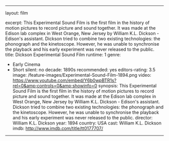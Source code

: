 ---

layout: film

excerpt: This Experimental Sound Film is the first film in the history of motion pictures to record picture and sound together. It was made at the Edison lab complex in West Orange, New Jersey by William K.L. Dickson - Edison's assistant.  Dickson tried to combine two existing technologies&#58; the phonograph and the kinetoscope. However, he was unable to synchronise the playback and his early experiment was never released to the public.
title: Dickson Experimental Sound Film
runtime: 1
genre:
- Early Cinema
- Short
silent: no
decade: 1890s
recommended: yes
editors-rating: 3.5
image:  /feature-images/Experimental-Sound-Film-1894.png
video: https://www.youtube.com/embed/Y6b0wpBTR1s?rel=0&amp;controls=0&amp;showinfo=0
synopsis:  This Experimental Sound Film is the first film in the history of motion pictures to record picture and sound together. It was made at the Edison lab complex in West Orange, New Jersey by William K.L. Dickson - Edison's assistant.  Dickson tried to combine two existing technologies&#58; the phonograph and the kinetoscope. However, he was unable to synchronise the playback and his early experiment was never released to the public.
director: William K.L. Dickson
year: 1894
country: USA
cast: William K.L. Dickson
imdb: http://www.imdb.com/title/tt0177707/

--- 